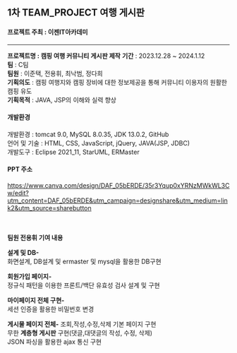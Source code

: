 ## 1차 TEAM_PROJECT 여행 게시판
#### 프로젝트 주최 : 이젠IT아카데미
<hr>
<b>프로젝트명 : 캠핑 여행 커뮤니티 게시판 제작</b>
<b>기간</b> : 2023.12.28 ~ 2024.1.12<br>
<b>팀</b> : C팀<br>
<b>팀원</b> : 이준택, 전용휘, 최낙범, 정다희<br>
<b>기획의도</b> : 캠핑 여행지와 캠핑 장비에 대한 정보제공을 통해 커뮤니티 이용자의 원활한 캠핑 유도<br>
<b>기획목적</b> : JAVA, JSP의 이해와 실력 향상<br>

#### 개발환경
개발환경 : tomcat 9.0, MySQL 8.0.35, JDK 13.0.2, GitHub<br>
언어 및 기술 : HTML, CSS, JavaScript, jQuery, JAVA(JSP, JDBC)<br>
개발도구 : Eclipse 2021_11, StarUML, ERMaster

#### PPT 주소
https://www.canva.com/design/DAF_05bERDE/35r3Yqup0xYRNzMWkWL3Cw/edit?utm_content=DAF_05bERDE&utm_campaign=designshare&utm_medium=link2&utm_source=sharebutton



<br>
<br>
<b>팀원 전용휘 기여 내용</b><br>

<b>설계 및 DB-</b><br>
화면설계, DB설계 및 ermaster 및 mysql을 활용한 DB구현<br>

<b>회원가입 페이지-</b><br>
정규식 패턴을 이용한 프론트/백단 유효성 검사 설계 및 구현

<b>마이페이지 전체 구현-</b><br>
세션 인증을 활용한 비밀번호 변경

<b>게시물 페이지 전체-</b>
조회,작성,수정,삭제 기본 페이지 구현<br>
무한 <b>계층형 게시판</b> 구현(댓글,대댓글의 작성, 수정, 삭제)<br>
JSON 파싱을 활용한 ajax 통신 구현
